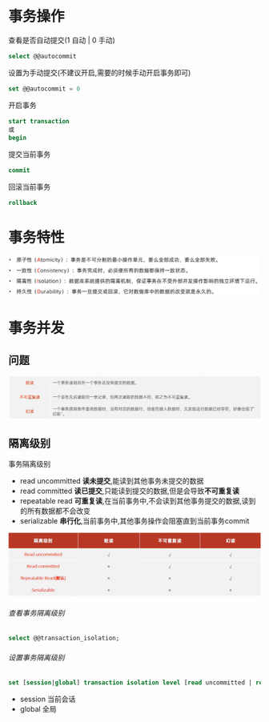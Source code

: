 # 事务操作

查看是否自动提交(1 自动 | 0 手动)

```sql
select @@autocommit
```

设置为手动提交(不建议开启,需要的时候手动开启事务即可)

```sql
set @@autocommit = 0
```

开启事务

```sql
start transaction
或
begin
```

提交当前事务

```sql
commit
```

回滚当前事务

```sql
rollback
   ```

# 事务特性


![](/images/Pasted%20image%2020240220192539.png)

# 事务并发

## 问题

![](images/Pasted%20image%2020240220194453.png)

## 隔离级别

事务隔离级别

- read uncommitted **读未提交**,能读到其他事务未提交的数据
- read committed **读已提交**,只能读到提交的数据,但是会导致**不可重复读**
- repeatable read **可重复读**,在当前事务中,不会读到其他事务提交的数据,读到的所有数据都不会改变
- serializable **串行化**,当前事务中,其他事务操作会阻塞直到当前事务commit

![](images/Pasted%20image%2020240220195222.png)

###### 查看事务隔离级别

```sql
select @@transaction_isolation;
```

###### 设置事务隔离级别

```sql
set [session|global] transaction isolation level [read uncommitted | read committed | repeatable read | serializable]
```

- session 当前会话
- global 全局 